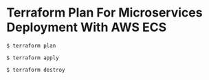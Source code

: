 # Terraform Plan For Microservices Deployment With AWS ECS

```
$ terraform plan
```

```
$ terraform apply
```

```
$ terraform destroy
```



